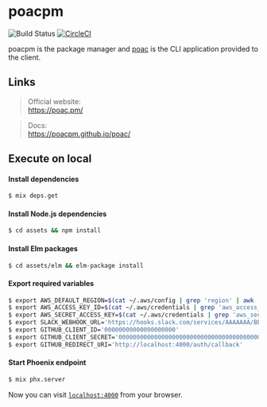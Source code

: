 # poacpm
![Build Status](https://codebuild.ap-northeast-1.amazonaws.com/badges?uuid=eyJlbmNyeXB0ZWREYXRhIjoiZ1BXMDFFQXE1cUpHblJNZnlOSFEzWjVoYzFPYUJTSzVGMFJVdHNhemVpdS9hbFlJM2tFcjYvdFlLQURoeVhURjZaaW9yQk8yV1l6UTJabDRuNFRYSmxrPSIsIml2UGFyYW1ldGVyU3BlYyI6IjZSRG9SeENyZU40NmIzTm0iLCJtYXRlcmlhbFNldFNlcmlhbCI6MX0%3D&branch=master)
[![CircleCI](https://circleci.com/gh/poacpm/poacpm.svg?style=svg)](https://circleci.com/gh/poacpm/poacpm)

poacpm is the package manager and [poac](https://github.com/poacpm/poac) is the CLI application provided to the client.


## Links
> Official website:<br>
https://poac.pm/

> Docs:<br>
https://poacpm.github.io/poac/


## Execute on local

#### Install dependencies
```bash
$ mix deps.get
```

#### Install Node.js dependencies
```bash
$ cd assets && npm install
```

#### Install Elm packages
```bash
$ cd assets/elm && elm-package install
```

#### Export required variables
```bash
$ export AWS_DEFAULT_REGION=$(cat ~/.aws/config | grep 'region' | awk '{printf $3}')
$ export AWS_ACCESS_KEY_ID=$(cat ~/.aws/credentials | grep 'aws_access_key_id' | awk '{printf $3}')
$ export AWS_SECRET_ACCESS_KEY=$(cat ~/.aws/credentials | grep 'aws_secret_access_key' | awk '{printf $3}')
$ export SLACK_WEBHOOK_URL='https://hooks.slack.com/services/AAAAAAA/BBBBBBBB/CCCCCCCCCCCCCCCCCCCC'
$ export GITHUB_CLIENT_ID='00000000000000000000'
$ export GITHUB_CLIENT_SECRET='0000000000000000000000000000000000000000'
$ export GITHUB_REDIRECT_URI='http://localhost:4000/auth/callback'
```

#### Start Phoenix endpoint
```bash
$ mix phx.server
```

Now you can visit [`localhost:4000`](http://localhost:4000) from your browser.
